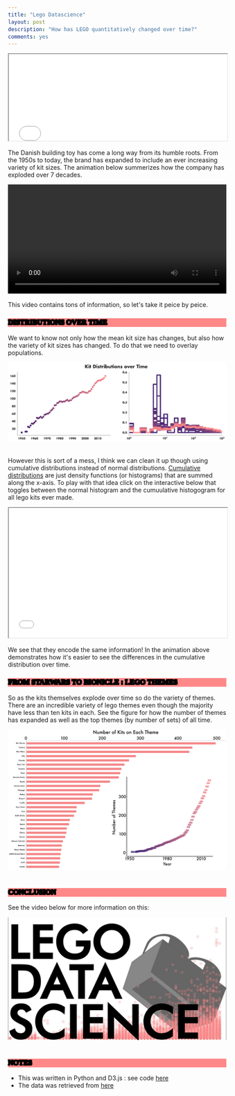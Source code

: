 ```yaml
---
title: "Lego Datascience"
layout: post
description: "How has LEGO quantitatively changed over time?"
comments: yes
---
```


<style>
@font-face {
  font-family: 'futura';
  src: url('/res/blog_10/futura.ttf') format('truetype');
  font-weight: normal;
  font-style: normal;
}
      h1,h2,h3,head,title {
        font-family: 'futura';
        font-weight: 1000;
        outline-color: black;
        color: black;
        background-color: #FF8888;
        text-shadow:
        -1px -1px 0 #000,
        1px -1px 0 #000,
        -1px 1px 0 #000,
        1px 1px 0 #000;
}
		iframe {
			width: 10px;
			min-width: 100%;
			*width: 100%;
		}
</style>

<iframe src="/res/blog_10/lego_dance2.html" height="200px" width="100%" scrolling="no"></iframe>

The Danish building toy has come a long way from its humble roots. From the 1950s to today,
the brand has expanded to include an ever increasing variety of kit sizes. The animation below summerizes how
the company has exploded over 7 decades.

 <video controls loop autoplay width="100%">
<source src="/res/blog_10/submit.webm" autoplay="true" type="video/webm">
 <source src="/res/blog_10/submit.mp4" autoplay="true" type="video/mp4">
</video>

This video contains tons of information, so let's take it peice by peice.

### DISTRIBUTIONS OVER TIME

We want to know not only how the mean kit size has changes, but also how the variety of kit sizes has changed.
To do that we need to overlay populations.

<a href="/res/blog_10/two_pannel.png">
<img src="/res/blog_10/two_pannel.png">
</a>﻿

However this is sort of a mess, I think we can clean it up though using cumulative distributions instead of normal distributions.
[Cumulative distributions](https://en.wikipedia.org/wiki/Cumulative_distribution_function) are just density functions (or histograms)
that are summed along the x-axis. To play with that idea click on the interactive below that toggles between the normal histogram
and the cumuulative histogogram for all lego kits ever made.

<iframe src="/res/blog_10/line_transition2.html" width="100%" height="300px" scrolling="no"></iframe>


We see that they encode the same information! In the animation above demonstrates how it's easier to see the differences in the cumulative distribution over time.

### FROM STARWARS TO BIONICLE : LEGO THEMES

So as the kits themselves explode over time so do the variety of themes. There are an incredible variety of lego themes
even though the majority have less than ten kits in each. See the figure for how the number of themes has expanded as well as the
top themes (by number of sets) of all time.

<a href="/res/blog_10/themes.png">
<img src="/res/blog_10/themes.png">
</a>﻿


### CONCLUSION

See the video below for more information on this:

<a href="https://www.youtube.com/watch?v=COhT9Bj3yLc">
<img src="/res/blog_10/maxresdefault.jpg">
</a>﻿

### NOTES

* This was written in Python and D3.js : see code [here](https://github.com/NicholasARossi/lego)
* The data was retrieved from [here](https://www.kaggle.com/rtatman/lego-database)